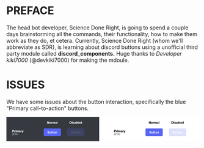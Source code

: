 # PREFACE

The head bot developer, Science Done Right, is going to spend a couple days brainstorming all the commands, their functionality, how to make them work as they do, et cetera. Currently, Science Done Right (whom we'll abbreviate as SDR), is learning about discord buttons using a unofficial third party module called **discord_components.** Huge thanks to *Developer kiki7000* (@devkiki7000) for making the mdoule.

# ISSUES

We have some issues about the button interaction, specifically the blue "Primary call-to-action" buttons.

![An image showing the Primary button.](Button.png)